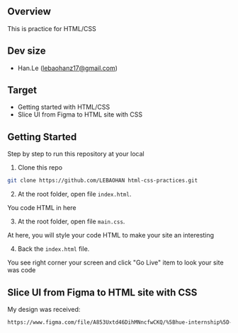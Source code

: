 ## Overview
This is practice for HTML/CSS
## Dev size

- Han.Le (lebaohanz17@gmail.com)

## Target
- Getting started with HTML/CSS
- Slice UI from Figma to HTML site with CSS
## Getting Started

Step by step to run this repository at your local

1. Clone this repo

```bash
git clone https://github.com/LEBAOHAN html-css-practices.git
```

2. At the root folder, open file `index.html`.

You code HTML in here

3. At the root folder, open file `main.css`.

At here, you will style your code HTML to make your site an interesting

4. Back the `index.html` file.

You see right corner your screen and click "Go Live" item to look your site was code

## Slice UI from Figma to HTML site with CSS

My design was received: 
```bash
https://www.figma.com/file/A853Uxtd46DihMNncfwCKQ/%5Bhue-internship%5D---Le-Bao-Han?node-id=0%3A1
```

